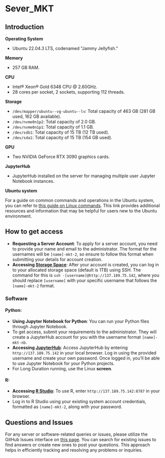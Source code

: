 # Sever_MKT

## **Introduction**

**Operating System** 

- Ubuntu 22.04.3 LTS, codenamed "Jammy Jellyfish."

**Memory**

- 257 GB RAM.

**CPU**

- Intel® Xeon® Gold 6348 CPU @ 2.60GHz.
- 28 cores per socket, 2 sockets, supporting 112 threads.

**Storage**

- `/dev/mapper/ubuntu--vg-ubuntu--lv`: Total capacity of 463 GB (281 GB used, 162 GB available).
- `/dev/nvme0n1p2`: Total capacity of 2.0 GB.
- `/dev/nvme0n1p1`: Total capacity of 1.1 GB.
- `/dev/sdb1`: Total capacity of 15 TB (12 TB used).
- `/dev/sda1`: Total capacity of 15 TB (154 GB used).

**GPU**

- Two NVIDIA GeForce RTX 3090 graphics cards.

**JupyterHub**

- JupyterHub installed on the server for managing multiple user Jupyter Notebook instances.

**Ubuntu system**

For a guide on common commands and operations in the Ubuntu system, you can refer to [this guide on Linux commands](https://scrp.econ.cuhk.edu.hk/guide/linux). This link provides additional resources and information that may be helpful for users new to the Ubuntu environment.



## **How to get access**

- **Requesting a Server Account**: To apply for a server account, you need to provide your name and email to the administrator. The format for the usernames will be `[name]-mkt-2`, so ensure to follow this format when submitting your details for account creation.
- **Accessing <u>Storage Space</u>**: After your account is created, you can log in to your allocated storage space (default is 1TB) using SSH. The command for this is `ssh -[username]@http://137.189.75.142`, where you should replace `[username]` with your specific username that follows the `[name]-mkt-2` format.

### **Software**

#### Python:

- **Using Jupyter Notebook for Python**: You can run your Python files through Jupyter Notebook. 
- To get access, submit your requirements to the administrator. They will create a JupyterHub account for you with the username format `[name]-mkt-nb`.
- **Accessing <u>JupyterHub</u>**: Access JupyterHub by entering `http://137.189.75.142` in your local browser. Log in using the provided username and create your own password. Once logged in, you'll be able to use Jupyter Notebook for your Python projects.
- For Long Duration running, use the Linux **screen**. 

#### R:

- **Accessing <u>R Studio</u>**: To use R, enter `http://137.189.75.142:8787` in your browser.
- Log in to R Studio using your existing system account credentials, formatted as `[name]-mkt-2`, along with your password.

## Questions and Issues

For any server or software-related queries or issues, please utilize the GitHub Issues interface on [this page](https://github.com/YunanOwO/Sever_MKT/issues). You can search for existing issues to find answers or create new ones to post your questions. This approach helps in efficiently tracking and resolving any problems or inquiries.
